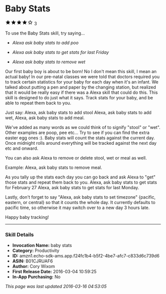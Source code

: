 # Baby Stats
![4 stars](../../../images/ic_star_black_18dp_1x.png)![4 stars](../../../images/ic_star_black_18dp_1x.png)![4 stars](../../../images/ic_star_black_18dp_1x.png)![4 stars](../../../images/ic_star_black_18dp_1x.png)![4 stars](../../../images/ic_star_border_black_18dp_1x.png) 3

To use the Baby Stats skill, try saying...

* *Alexa ask baby stats to add poo*

* *Alexa ask baby stats to get stats for last Friday*

* *Alexa ask baby stats to remove wet*

Our first baby boy is about to be born! No I don't mean this skill, I mean an actual baby! In our pre-natal classes we were told that doctors required you to track certain statistics for your baby for each day when it's an infant. We talked about putting a pen and paper by the changing station, but realized that it would be really easy if there was a Alexa skill that could do this. This skill is designed to do just what it says. Track stats for your baby, and be able to repeat them back to you. 

Just say:
Alexa, ask baby stats to add stool
Alexa, ask baby stats to add wet,
Alexa, ask baby stats to add meal.

We've added as many words as we could think of to signify "stool" or "wet". Other examples are poop, pee etc... Try to see if you can find the extra easter egg ones :). Baby stats will count the stats against the current day. Once midnight rolls around everything will be tracked against the next day etc and onward.

You can also ask Alexa to remove or delete stool, wet or meal as well.

Example:
Alexa, ask baby stats to remove meal.

As you tally up the stats each day you can go back and ask Alexa to "get" those stats and repeat them back to you.
Alexa, ask baby stats to get stats for February 27
Alexa, ask baby stats to get stats for last Monday.

Lastly, don't forget to say "Alexa, ask baby stats to set timezone" {pacific, eastern, or central} so that it counts the whole day. It currently defaults to pacific time, so otherwise it may switch over to a new day 3 hours late.

Happy baby tracking!

***

### Skill Details

* **Invocation Name:** baby stats
* **Category:** Productivity
* **ID:** amzn1.echo-sdk-ams.app.f24fc1b4-b5f2-4be7-afc7-c833d6c739d6
* **ASIN:** B01CJRUAF6
* **Author:** Cory Wixom
* **First Release Date:** 2016-03-04 10:59:25
* **In-App Purchasing:** No

*This page was last updated 2016-03-16 04:53:05*
